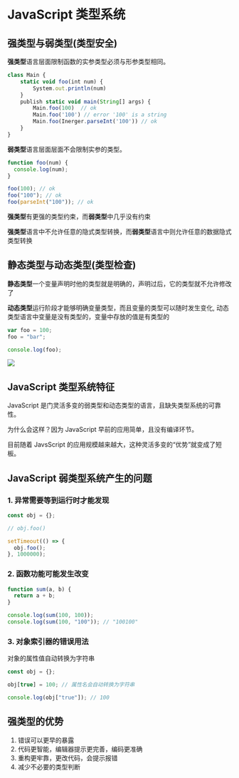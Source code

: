 # JavaScript 类型系统

## 强类型与弱类型(类型安全)

**强类型**语言层面限制函数的实参类型必须与形参类型相同。

```js
class Main {
    static void foo(int num) {
        System.out.println(num)
    }
    publish static void main(String[] args) {
        Main.foo(100)  // ok
        Main.foo('100') // error '100' is a string
        Main.foo(Inerger.parseInt('100')) // ok
    }
}
```

**弱类型**语言层面层面不会限制实参的类型。

```js
function foo(num) {
  console.log(num);
}

foo(100); // ok
foo("100"); // ok
foo(parseInt("100")); // ok
```

**强类型**有更强的类型约束，而**弱类型**中几乎没有约束

**强类型**语言中不允许任意的隐式类型转换，而**弱类型**语言中则允许任意的数据隐式类型转换

## 静态类型与动态类型(类型检查)

**静态类型**一个变量声明时他的类型就是明确的，声明过后，它的类型就不允许修改了

**动态类型**运行阶段才能够明确变量类型，而且变量的类型可以随时发生变化, 动态类型语言中变量是没有类型的，变量中存放的值是有类型的

```js
var foo = 100;
foo = "bar";

console.log(foo);
```

![](/syntax&API/language_type.png)

## JavaScript 类型系统特征

JavaScript 是门灵活多变的弱类型和动态类型的语言，且缺失类型系统的可靠性。

为什么会这样？因为 JavaScript 早前的应用简单，且没有编译环节。

目前随着 JavsScript 的应用规模越来越大，这种灵活多变的“优势”就变成了短板。

## JavaScript 弱类型系统产生的问题

### 1. 异常需要等到运行时才能发现

```js
const obj = {};

// obj.foo()

setTimeout(() => {
  obj.foo();
}, 1000000);
```

### 2. 函数功能可能发生改变

```js
function sum(a, b) {
  return a + b;
}

console.log(sum(100, 100));
console.log(sum(100, "100")); // "100100"
```

### 3. 对象索引器的错误用法

对象的属性值自动转换为字符串

```js
const obj = {};

obj[true] = 100; // 属性名会自动转换为字符串

console.log(obj["true"]); // 100
```

## 强类型的优势

1. 错误可以更早的暴露
2. 代码更智能，编辑器提示更完善，编码更准确
3. 重构更牢靠，更改代码，会提示报错
4. 减少不必要的类型判断
